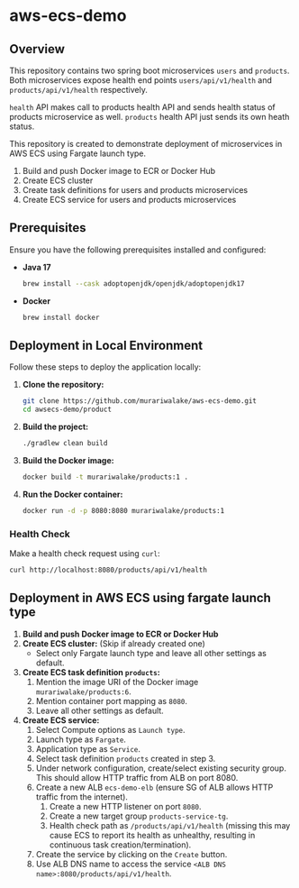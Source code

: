 # aws-ecs-demo

## Overview
This repository contains two spring boot microservices `users` and `products`. 
Both microservices expose health end points `users/api/v1/health` and `products/api/v1/health` respectively.

`health` API makes call to products health API and sends health status of products microservice as well.
`products` health API just sends its own heath status.

This repository is created to demonstrate deployment of microservices in AWS ECS using Fargate launch type.
1. Build and push Docker image to ECR or Docker Hub
2. Create ECS cluster
3. Create task definitions for users and products microservices
4. Create ECS service for users and products microservices

## Prerequisites
Ensure you have the following prerequisites installed and configured:

- **Java 17**
  ```bash
  brew install --cask adoptopenjdk/openjdk/adoptopenjdk17
  ```

- **Docker**
  ```bash
  brew install docker
  ```

## Deployment in Local Environment

Follow these steps to deploy the application locally:

1. **Clone the repository:**
    ```bash
    git clone https://github.com/murariwalake/aws-ecs-demo.git
    cd awsecs-demo/product
    ```

2. **Build the project:**
    ```bash
    ./gradlew clean build
    ```

3. **Build the Docker image:**
    ```bash
    docker build -t murariwalake/products:1 .
    ```

4. **Run the Docker container:**
    ```bash
    docker run -d -p 8080:8080 murariwalake/products:1
    ```

### Health Check

Make a health check request using `curl`:
```bash
curl http://localhost:8080/products/api/v1/health
```

## Deployment in AWS ECS using fargate launch type
1. **Build and push Docker image to ECR or Docker Hub**
2. **Create ECS cluster:** (Skip if already created one)
    - Select only Fargate launch type and leave all other settings as default.
3. **Create ECS task definition `products`:**
    1. Mention the image URI of the Docker image `murariwalake/products:6`.
    2. Mention container port mapping as `8080`.
    3. Leave all other settings as default.
4. **Create ECS service:**
    1. Select Compute options as `Launch type`.
    2. Launch type as `Fargate`.
    3. Application type as `Service`.
    4. Select task definition `products` created in step 3.
    5. Under network configuration, create/select existing security group. This should allow HTTP traffic from ALB on port 8080.
    6. Create a new ALB `ecs-demo-elb` (ensure SG of ALB allows HTTP traffic from the internet).
        1. Create a new HTTP listener on port `8080`.
        2. Create a new target group `products-service-tg`.
        3. Health check path as `/products/api/v1/health` (missing this may cause ECS to report its health as unhealthy, resulting in continuous task creation/termination).
    7. Create the service by clicking on the `Create` button.
    8. Use ALB DNS name to access the service `<ALB DNS name>:8080/products/api/v1/health`.
